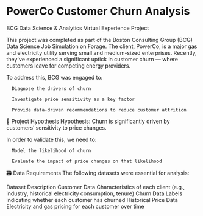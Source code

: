 # PowerCo Customer Churn Analysis
BCG Data Science & Analytics Virtual Experience Project

This project was completed as part of the Boston Consulting Group (BCG) Data Science Job Simulation on Forage.
The client, PowerCo, is a major gas and electricity utility serving small and medium-sized enterprises. Recently, they've experienced a significant uptick in customer churn — where customers leave for competing energy providers.

To address this, BCG was engaged to:

      Diagnose the drivers of churn
      
      Investigate price sensitivity as a key factor
      
      Provide data-driven recommendations to reduce customer attrition

🧠 Project Hypothesis
Hypothesis: Churn is significantly driven by customers’ sensitivity to price changes.

In order to validate this, we need to:

      Model the likelihood of churn
      
      Evaluate the impact of price changes on that likelihood

🗃️ Data Requirements
The following datasets were essential for analysis:

Dataset	Description
    Customer Data	Characteristics of each client (e.g., industry, historical electricity consumption, tenure)
    Churn Data	Labels indicating whether each customer has churned
    Historical Price Data	Electricity and gas pricing for each customer over time


